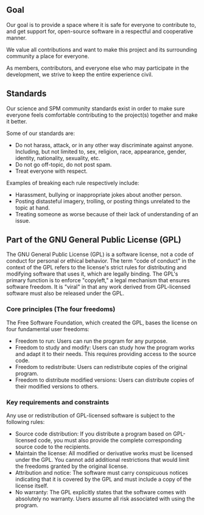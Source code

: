 ## Goal

Our goal is to provide a space where it is safe for everyone to contribute to,
and get support for, open-source software in a respectful and cooperative manner.

We value all contributions and want to make this project and its surrounding community a place for everyone.

As members, contributors, and everyone else who may participate in the
development, we strive to keep the entire experience civil.


## Standards

Our science and SPM community standards exist in order to make sure everyone feels comfortable
contributing to the project(s) together and make it better.

Some of our standards are:
 - Do not harass, attack, or in any other way discriminate against anyone. Including, but not limited to, sex, religion, race,
appearance, gender, identity, nationality, sexuality, etc.
 - Do not go off-topic, do not post spam.
 - Treat everyone with respect.

Examples of breaking each rule respectively include:
 - Harassment, bullying or inappropriate jokes about another person.
 - Posting distasteful imagery, trolling, or posting things unrelated to the topic at hand.
 - Treating someone as worse because of their lack of understanding of an issue.





## Part of the GNU General Public License (GPL)

The GNU General Public License (GPL) is a software license, not a code of conduct for personal or ethical behavior.
The term "code of conduct" in the context of the GPL refers to the license's strict rules for distributing and modifying software that uses it, which are legally binding. 
The GPL's primary function is to enforce "copyleft," a legal mechanism that ensures software freedom. It is "viral" in that any work derived from GPL-licensed software must also be released under the GPL. 

### Core principles (The four freedoms)

The Free Software Foundation, which created the GPL, bases the license on four fundamental user freedoms: 

   - Freedom to run: Users can run the program for any purpose.
   - Freedom to study and modify: Users can study how the program works and adapt it to their needs. This requires providing access to the source code.
   - Freedom to redistribute: Users can redistribute copies of the original program.
   - Freedom to distribute modified versions: Users can distribute copies of their modified versions to others. 

### Key requirements and constraints

Any use or redistribution of GPL-licensed software is subject to the following rules:

  - Source code distribution: If you distribute a program based on GPL-licensed code, you must also provide the complete corresponding source code to the recipients.
  - Maintain the license: All modified or derivative works must be licensed under the GPL. You cannot add additional restrictions that would limit the freedoms granted by the original license.
  - Attribution and notice: The software must carry conspicuous notices indicating that it is covered by the GPL and must include a copy of the license itself.
  - No warranty: The GPL explicitly states that the software comes with absolutely no warranty. Users assume all risk associated with using the program.
